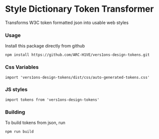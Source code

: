 # Style Dictionary Token Transformer
Transforms W3C token formatted json into usable web styles

### Usage
Install this package directly from github
```
npm install https://github.com/ARC-H1VE/vers1ons-design-tokens.git
```


### Css Variables
```
import 'vers1ons-design-tokens/dist/css/auto-generated-tokens.css'
```

### JS styles
```
import tokens from 'vers1ons-design-tokens'
```


### Building
To build tokens from json, run
```
npm run build
```
